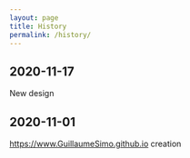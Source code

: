 ```yaml
---
layout: page
title: History
permalink: /history/
---
```


## 2020-11-17
New design

## 2020-11-01
https://www.GuillaumeSimo.github.io creation
